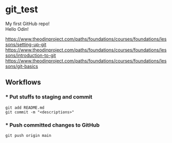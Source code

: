 # git_test
My first GitHub repo!  
Hello Odin!

https://www.theodinproject.com/paths/foundations/courses/foundations/lessons/setting-up-git
https://www.theodinproject.com/paths/foundations/courses/foundations/lessons/introduction-to-git
https://www.theodinproject.com/paths/foundations/courses/foundations/lessons/git-basics

## Workflows ##  

  ### * Put stuffs to staging and commit ###
`git add README.md`   
`git commit -m "<descriptions>"`

### * Push committed changes to GitHub ###
`git push origin main`